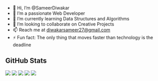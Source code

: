 - 👋 Hi, I’m @SameerDiwakar
- 💞️ I’m a passionate Web Developer
- 🌱 I’m currently learning Data Structures and Algorithms
- 👀 I’m looking to collaborate on Creative Projects
- 📫 Reach me at diwakarsameer27@gmail.com
- ⚡ Fun fact: The only thing that moves faster than technology is the deadline

## GitHub Stats

![](https://github-profile-summary-cards.vercel.app/api/cards/profile-details?username=SameerDiwakar&theme=github)
![](https://github-profile-summary-cards.vercel.app/api/cards/repos-per-language?username=SameerDiwakar&theme=github)
![](https://github-profile-summary-cards.vercel.app/api/cards/most-commit-language?username=SameerDiwakar&theme=github)
![](https://github-profile-summary-cards.vercel.app/api/cards/stats?username=SameerDiwakar&theme=github)
![](https://github-profile-summary-cards.vercel.app/api/cards/productive-time?username=SameerDiwakar&theme=github)


<!---
SameerDiwakar/SameerDiwakar is a ✨ special ✨ repository because its `README.md` (this file) appears on your GitHub profile.
You can click the Preview link to take a look at your changes.
--->
